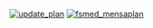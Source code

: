 [![update_plan](https://github.com/minuq/fsmed_mensaplan/actions/workflows/update-plan.yml/badge.svg)](https://github.com/minuq/fsmed_mensaplan/actions/workflows/update-plan.yml)
[![fsmed_mensaplan](https://github.com/minuq/fsmed_mensaplan/actions/workflows/gh-pages.yml/badge.svg)](https://github.com/minuq/fsmed_mensaplan/actions/workflows/gh-pages.yml)
